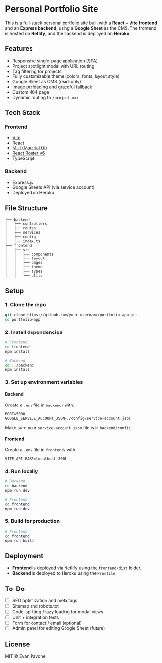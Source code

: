 # Personal Portfolio Site

This is a full-stack personal portfolio site built with a **React + Vite frontend** and an **Express backend**, using a **Google Sheet** as the CMS. The frontend is hosted on **Netlify**, and the backend is deployed on **Heroku**.

## Features

- Responsive single-page application (SPA)
- Project spotlight modal with URL routing
- Tag filtering for projects
- Fully customizable theme (colors, fonts, layout style)
- Google Sheet as CMS (read-only)
- Image preloading and graceful fallback
- Custom 404 page
- Dynamic routing to `/project_xxx`

## Tech Stack

### Frontend
- [Vite](https://vitejs.dev/)
- [React](https://reactjs.org/)
- [MUI (Material UI)](https://mui.com/)
- [React Router v6](https://reactrouter.com/en/main)
- TypeScript

### Backend
- [Express.js](https://expressjs.com/)
- Google Sheets API (via service account)
- Deployed on Heroku

## File Structure

```
├── backend
│   ├── controllers
│   ├── routes
│   ├── services
│   ├── config
│   └── index.ts
├── frontend
│   ├── src
│   │   ├── components
│   │   ├── layout
│   │   ├── pages
│   │   ├── theme
│   │   ├── types
│   │   └── utils
```

## Setup

### 1. Clone the repo

```bash
git clone https://github.com/your-username/portfolio-app.git
cd portfolio-app
```

### 2. Install dependencies

```bash
# Frontend
cd frontend
npm install

# Backend
cd ../backend
npm install
```

### 3. Set up environment variables

#### Backend

Create a `.env` file in `backend/` with:

```env
PORT=5000
GOOGLE_SERVICE_ACCOUNT_JSON=./config/service-account.json
```

Make sure your `service-account.json` file is in `backend/config`.

#### Frontend

Create a `.env` file in `frontend/` with:

```env
VITE_API_BASE=localhost:3001
```

### 4. Run locally

```bash
# Backend
cd backend
npm run dev

# Frontend
cd frontend
npm run dev
```

### 5. Build for production

```bash
# Frontend
cd frontend
npm run build
```

## Deployment

- **Frontend** is deployed via Netlify using the `frontend/dist` folder.
- **Backend** is deployed to Heroku using the `Procfile`.

## To-Do

- [ ] SEO optimization and meta tags
- [ ] Sitemap and robots.txt
- [ ] Code-splitting / lazy loading for modal views
- [ ] Unit + integration tests
- [ ] Form for contact / email (optional)
- [ ] Admin panel for editing Google Sheet (future)

## License

MIT © Evan Pavone
